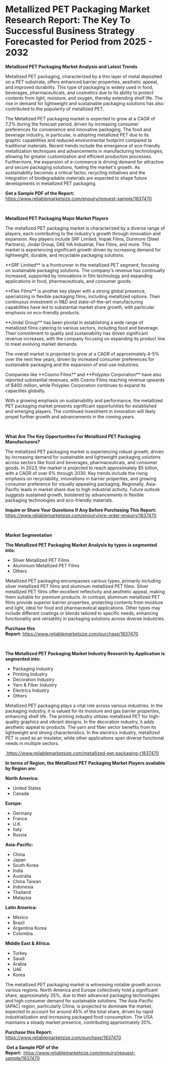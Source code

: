 <p><h1>Metallized PET Packaging Market Research Report: The Key To Successful Business Strategy Forecasted for Period from 2025 - 2032</h1></p><p><strong>Metallized PET Packaging Market Analysis and Latest Trends</strong></p>
<p><p>Metallized PET packaging, characterized by a thin layer of metal deposited on a PET substrate, offers enhanced barrier properties, aesthetic appeal, and improved durability. This type of packaging is widely used in food, beverages, pharmaceuticals, and cosmetics due to its ability to protect contents from light, moisture, and oxygen, thereby extending shelf life. The rise in demand for lightweight and sustainable packaging solutions has also contributed to the popularity of metallized PET.</p><p>The Metallized PET packaging market is expected to grow at a CAGR of 7.2% during the forecast period, driven by increasing consumer preferences for convenience and innovative packaging. The food and beverage industry, in particular, is adopting metallized PET due to its graphic capabilities and reduced environmental footprint compared to traditional materials. Recent trends include the emergence of eco-friendly metallization techniques and advancements in manufacturing technologies, allowing for greater customization and efficient production processes. Furthermore, the expansion of e-commerce is driving demand for attractive and secure packaging solutions, fueling the market's growth. As sustainability becomes a critical factor, recycling initiatives and the integration of biodegradable materials are expected to shape future developments in metallized PET packaging.</p></p>
<p><strong>Get a Sample PDF of the Report:&nbsp;</strong> <a href="https://www.reliablemarketsize.com/enquiry/request-sample/1837470?utm_campaign=3017&utm_medium=2&utm_source=Github&utm_content=ia&utm_term=19042025&utm_id=metallized-pet-packaging">https://www.reliablemarketsize.com/enquiry/request-sample/1837470</a></p>
<p>&nbsp;</p>
<p><strong>Metallized PET Packaging Major Market Players</strong></p>
<p><p>The metallized PET packaging market is characterized by a diverse range of players, each contributing to the industry's growth through innovation and expansion. Key players include SRF Limited, Impak Films, Dunmore (Steel Partners), Jindal Group, DAE HA Industrial, Flex Films, and more. This market is experiencing significant growth driven by increasing demand for lightweight, durable, and recyclable packaging solutions.</p><p>**SRF Limited** is a frontrunner in the metallized PET segment, focusing on sustainable packaging solutions. The company's revenue has continually increased, supported by innovations in film technology and expanding applications in food, pharmaceuticals, and consumer goods. </p><p>**Flex Films** is another key player with a strong global presence, specializing in flexible packaging films, including metallized options. Their continuous investment in R&D and state-of-the-art manufacturing capabilities have led to substantial market share growth, with particular emphasis on eco-friendly products.</p><p>**Jindal Group** has been pivotal in establishing a wide range of metallized films catering to various sectors, including food and beverage. Their commitment to quality and sustainability has driven significant revenue increases, with the company focusing on expanding its product line to meet evolving market demands.</p><p>The overall market is projected to grow at a CAGR of approximately 4-5% over the next few years, driven by increased consumer preferences for sustainable packaging and the expansion of end-use industries. </p><p>Companies like **Cosmo Films** and **Polyplex Corporation** have also reported substantial revenues, with Cosmo Films reaching revenue upwards of $400 million, while Polyplex Corporation continues to expand its capacities globally.</p><p>With a growing emphasis on sustainability and performance, the metallized PET packaging market presents significant opportunities for established and emerging players. The continued investment in innovation will likely propel further growth and advancements in the coming years.</p></p>
<p>&nbsp;</p>
<p><strong>What Are The Key Opportunities For Metallized PET Packaging Manufacturers?</strong></p>
<p><p>The metallized PET packaging market is experiencing robust growth, driven by increasing demand for sustainable and lightweight packaging solutions across sectors like food and beverages, pharmaceuticals, and consumer goods. In 2023, the market is projected to reach approximately $5 billion, with a CAGR of over 6% through 2030. Key trends include the rising emphasis on recyclability, innovations in barrier properties, and growing consumer preference for visually appealing packaging. Regionally, Asia-Pacific leads in market share due to high industrial activity. Future outlook suggests sustained growth, bolstered by advancements in flexible packaging technologies and eco-friendly materials.</p></p>
<p><strong>Inquire or Share Your Questions If Any Before Purchasing This Report:</strong> <a href="https://www.reliablemarketsize.com/enquiry/pre-order-enquiry/1837470?utm_campaign=3017&utm_medium=2&utm_source=Github&utm_content=ia&utm_term=19042025&utm_id=metallized-pet-packaging">https://www.reliablemarketsize.com/enquiry/pre-order-enquiry/1837470</a></p>
<p>&nbsp;</p>
<p><strong>Market Segmentation</strong></p>
<p><strong>The Metallized PET Packaging Market Analysis by types is segmented into:</strong></p>
<p><ul><li>Silver Metallized PET Films</li><li>Aluminium Metallized PET Films</li><li>Others</li></ul></p>
<p><p>Metallized PET packaging encompasses various types, primarily including silver metallized PET films and aluminum metallized PET films. Silver metallized PET films offer excellent reflectivity and aesthetic appeal, making them suitable for premium products. In contrast, aluminum metallized PET films provide superior barrier properties, protecting contents from moisture and light, ideal for food and pharmaceutical applications. Other types may include different coatings or blends tailored to specific needs, enhancing functionality and versatility in packaging solutions across diverse industries.</p></p>
<p><strong>Purchase this Report:&nbsp;</strong><a href="https://www.reliablemarketsize.com/purchase/1837470?utm_campaign=3017&utm_medium=2&utm_source=Github&utm_content=ia&utm_term=19042025&utm_id=metallized-pet-packaging">https://www.reliablemarketsize.com/purchase/1837470</a></p>
<p>&nbsp;</p>
<p><strong>The Metallized PET Packaging Market Industry Research by Application is segmented into:</strong></p>
<p><ul><li>Packaging Industry</li><li>Printing Industry</li><li>Decoration Industry</li><li>Yarn & Fiber Industry</li><li>Electrics Industry</li><li>Others</li></ul></p>
<p><p>Metallized PET packaging plays a vital role across various industries. In the packaging industry, it is valued for its moisture and gas barrier properties, enhancing shelf life. The printing industry utilizes metallized PET for high-quality graphics and vibrant designs. In the decoration industry, it adds aesthetic appeal to products. The yarn and fiber sector benefits from its lightweight and strong characteristics. In the electrics industry, metallized PET is used as an insulator, while other applications span diverse functional needs in multiple sectors.</p></p>
<p><a href="https://www.reliablemarketsize.com/metallized-pet-packaging-r1837470?utm_campaign=3017&utm_medium=2&utm_source=Github&utm_content=ia&utm_term=19042025&utm_id=metallized-pet-packaging">&nbsp;https://www.reliablemarketsize.com/metallized-pet-packaging-r1837470</a></p>
<p><strong>In terms of Region, the Metallized PET Packaging Market Players available by Region are:</strong></p>
<p>
    <p> <strong> North America: </strong>
        <ul>
            <li>United States</li>
            <li>Canada</li>
        </ul>
        </p> 
    <p> <strong> Europe: </strong>
        <ul>
            <li>Germany</li>
            <li>France</li>
            <li>U.K.</li>
            <li>Italy</li>
            <li>Russia</li>
        </ul>
        </p> 
    <p> <strong> Asia-Pacific: </strong>
        <ul>
            <li>China</li>
            <li>Japan</li>
            <li>South Korea</li>
            <li>India</li>
            <li>Australia</li>
            <li>China Taiwan</li>
            <li>Indonesia</li>
            <li>Thailand</li>
            <li>Malaysia</li>
        </ul>
        </p> 
    <p> <strong> Latin America: </strong>
        <ul>
            <li>Mexico</li>
            <li>Brazil</li>
            <li>Argentina Korea</li>
            <li>Colombia</li>
        </ul>
        </p> 
    <p> <strong> Middle East & Africa: </strong>
        <ul>
            <li>Turkey</li>
            <li>Saudi</li>
            <li>Arabia</li>
            <li>UAE</li>
            <li>Korea</li>
        </ul>
    </p>
    </p>
<p><p>The metallized PET packaging market is witnessing notable growth across various regions. North America and Europe collectively hold a significant share, approximately 35%, due to their advanced packaging technologies and high consumer demand for sustainable solutions. The Asia-Pacific (APAC) region, particularly China, is projected to dominate the market, expected to account for around 45% of the total share, driven by rapid industrialization and increasing packaged food consumption. The USA maintains a steady market presence, contributing approximately 20%.</p></p>
<p><strong>Purchase this Report: </strong><a href="https://www.reliablemarketsize.com/purchase/1837470?utm_campaign=3017&utm_medium=2&utm_source=Github&utm_content=ia&utm_term=19042025&utm_id=metallized-pet-packaging">https://www.reliablemarketsize.com/purchase/1837470</a></p>
<p>&nbsp;<strong>Get a Sample PDF of the Report:&nbsp;&nbsp;</strong><a href="https://www.reliablemarketsize.com/enquiry/request-sample/1837470?utm_campaign=3017&utm_medium=2&utm_source=Github&utm_content=ia&utm_term=19042025&utm_id=metallized-pet-packaging">https://www.reliablemarketsize.com/enquiry/request-sample/1837470</a></p>
<p><strong></strong></p>
<p><p></p><p></p><p></p></p>